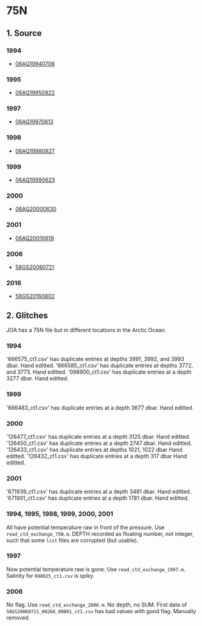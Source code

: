 # 75N
## 1. Source
### 1994
+ [06AQ19940706](https://cchdo.ucsd.edu/cruise/06AQ19940706)

### 1995
+ [06AQ19950922](https://cchdo.ucsd.edu/cruise/06AQ19950922)

### 1997
+ [06AQ19970813](https://cchdo.ucsd.edu/cruise/06AQ19970813)

### 1998
+ [06AQ19980827](https://cchdo.ucsd.edu/cruise/06AQ19980827)

### 1999
+ [06AQ19990623](https://cchdo.ucsd.edu/cruise/06AQ19990623)

### 2000
+ [06AQ20000630](https://cchdo.ucsd.edu/cruise/06AQ20000630)

### 2001
+ [06AQ20010619](https://cchdo.ucsd.edu/cruise/06AQ20010619)

### 2006
+ [58GS20060721](https://cchdo.ucsd.edu/cruise/58GS20060721)

### 2016
+ [58GS20160802](https://cchdo.ucsd.edu/cruise/58GS20160802)

## 2. Glitches

JOA has a 75N file but in different locations in the Arctic Ocean.

### 1994

'666575_ct1.csv' has duplicate entries at depths 3991, 3992, and 3993 dbar. Hand editted.
'666585_ct1.csv' has duplicate entries at depths 3772, and  3773. Hand editted.
'098900_ct1.csv' has duplicate entries at a depth 3277 dbar. Hand editted.

### 1999

'666483_ct1.csv' has duplicate entries at a depth 3677 dbar. Hand editted.

### 2000
'126477_ct1.csv' has duplicate entries at a depth 3125 dbar. Hand editted.
'126450_ct1.csv' has duplicate entries at a depth 2747 dbar. Hand editted.
'126433_ct1.csv' has duplicate entries at depths 1021, 1022 dbar Hand editted.
'126432_ct1.csv' has duplicate entries at a depth 317 dbar Hand editted.

### 2001

'671939_ct1.csv' has duplicate entries at a depth 3481 dbar. Hand editted.
'671901_ct1.csv' has duplicate entries at a depth 1781 dbar. Hand editted.

### 1994, 1995, 1998, 1999, 2000, 2001
All have potential temperature raw in front of the pressure. Use `read_ctd_exchange_75N.m`.
DEPTH recorded as floating number, not integer, such that some `list` files are corrupted (but usable).

### 1997
Now potential temperature raw is gone. Use `read_ctd_exchange_1997.m`.
Salinity for `098925_ct1.csv` is spiky.

### 2006
No flag. Use `read_ctd_exchange_2006.m`. No depth, no SUM.
First data of `58GS20060721_00266_00001_ct1.csv` has bad values with good flag. Manually removed.
